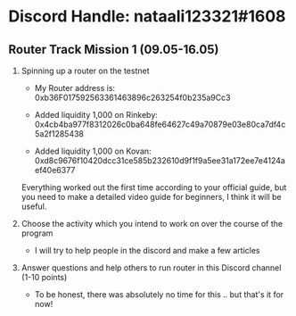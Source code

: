 # Discord Handle: nataali123321#1608
## Router Track Mission 1 (09.05-16.05)

1) Spinning up a router on the testnet

    - My Router address is: 0xb36F017592563361463896c263254f0b235a9Cc3

    - Added liquidity  1,000 on Rinkeby: 0x4cb4ba977f8312026c0ba648fe64627c49a70879e03e80ca7df4c5a2f1285438

    

    - Added liquidity 1,000 on Kovan: 0xd8c9676f10420dcc31ce585b232610d9f1f9a5ee31a172ee7e4124aef40e6377
     

    Everything worked out the first time according to your official guide, but you need to make a detailed video guide for beginners, I think it will be useful.

2) Choose the activity which you intend to work on over the course of the program
     
      - I will try to help people in the discord and make a few articles

3) Answer questions and help others to run router in this Discord channel (1-10 points)
 
    -  To be honest, there was absolutely no time for this .. but that's it for now!
